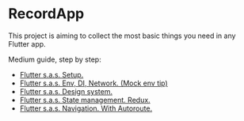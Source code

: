 # RecordApp

This project is aiming to collect the most basic things you need in any Flutter app.

Medium guide, step by step:
- [Flutter s.a.s. Setup.](https://medium.com/@orexjeka9/scalable-flutter-app-skeleton-with-redux-autoroute-getit-part-1-5ce2f7d625f2)
- [Flutter s.a.s. Env, DI, Network. (Mock env tip)](https://medium.com/@orexjeka9/flutter-scalable-app-skeleton-application-bones-49514326deac)
- [Flutter s.a.s. Design system.](https://medium.com/@orexjeka9/flutter-s-a-s-design-system-2a446c83b09b)
- [Flutter s.a.s. State management. Redux.](https://medium.com/@orexjeka9/state-management-redux-05d61ba875da)
- [Flutter s.a.s. Navigation. With Autoroute.](https://medium.com/@orexjeka9/navigation-with-autoroute-3d0b60395330)